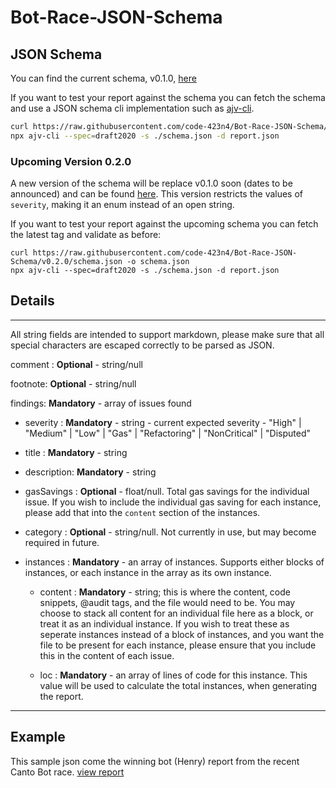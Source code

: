 # Bot-Race-JSON-Schema

## JSON Schema

You can find the current schema, v0.1.0, [here](https://github.com/code-423n4/Bot-Race-JSON-Schema/blob/v0.1.0/schema.json)

If you want to test your report against the schema you can fetch the schema and use a JSON schema cli implementation such as [ajv-cli](https://github.com/ajv-validator/ajv-cli).

```sh
curl https://raw.githubusercontent.com/code-423n4/Bot-Race-JSON-Schema/v0.1.0/schema.json -o schema.json
npx ajv-cli --spec=draft2020 -s ./schema.json -d report.json
```

### Upcoming Version 0.2.0

A new version of the schema will be replace v0.1.0 soon (dates to be announced) and can be found [here](https://github.com/code-423n4/Bot-Race-JSON-Schema/blob/v0.2.0/schema.json).
This version restricts the values of `severity`, making it an enum instead of an open string.

If you want to test your report against the upcoming schema you can fetch the latest tag and validate as before:

```
curl https://raw.githubusercontent.com/code-423n4/Bot-Race-JSON-Schema/v0.2.0/schema.json -o schema.json
npx ajv-cli --spec=draft2020 -s ./schema.json -d report.json
```


## Details

-------
All string fields are intended to support markdown, please make sure that all special characters are escaped correctly to be parsed as JSON.

comment : **Optional** - string/null

footnote: **Optional** - string/null

findings: **Mandatory** - array of issues found

* severity   : **Mandatory** - string - current expected severity - "High" | "Medium" | "Low" | "Gas" | "Refactoring" | "NonCritical" | "Disputed"
   
* title      : **Mandatory** - string
   
* description: **Mandatory** - string
   
* gasSavings : **Optional** - float/null. Total gas savings for the individual issue. If you wish to include the individual gas saving for each instance, please add that into the `content` section of the instances.
  
* category   : **Optional** - string/null. Not currently in use, but may become required in future.
  
* instances  : **Mandatory** - an array of instances. Supports either blocks of instances, or each instance in the array as its own instance.

  * content : **Mandatory** - string; this is where the content, code snippets, @audit tags, and the file would need to be. You may choose to stack all content for an individual file here as a block, or treat it as an individual instance. If you wish to treat these as seperate instances instead of a block of instances, and you want the file to be present for each instance, please ensure that you include this in the content of each issue.

  * loc     : **Mandatory** - an array of lines of code for this instance. This value will be used to calculate the total instances, when generating the report.

------

## Example

This sample json come the winning bot (Henry) report from the recent Canto Bot race. [view report](https://github.com/code-423n4/Bot-Race-JSON-Schema/blob/main/bot-henry-example.json)

